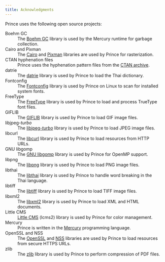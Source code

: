 ```yaml
---
title: Acknowledgments
---
```

Prince uses the following open source projects:

<dl>

<dt id="boehmgc">Boehm GC</dt>
<dd>
The <a href="https://www.hboehm.info/gc/">Boehm GC</a>
library is used by the Mercury runtime for garbage collection.
</dd>

<dt id="cairo-pixman">Cairo and Pixman</dt>
<dd>
The <a href="https://www.cairographics.org/">Cairo</a>
and <a href="http://www.pixman.org/">Pixman</a>
libraries are used by Prince for rasterization.
</dd>

<dt id="ctan-hyph">CTAN hyphenation files</dt>
<dd>
Prince uses the
hyphenation pattern files from the
<a href="http://tug.ctan.org/tex-archive/language/hyph-utf8/tex/generic/hyph-utf8/patterns/txt/">CTAN archive</a>.
</dd>

<dt id="datrie">datrie</dt>
<dd>
The <a href="https://linux.thai.net/projects/datrie">datrie</a>
library is used by Prince to load the Thai dictionary.
</dd>

<dt id="fontconfig">Fontconfig</dt>
<dd>
The <a href="https://www.fontconfig.org/">Fontconfig</a>
library is used by Prince on Linux to scan for installed system fonts.
</dd>

<dt id="freetype">FreeType</dt>
<dd>
The <a href="https://freetype.org/">FreeType</a>
library is used by Prince to load and process TrueType font files.
</dd>

<dt id="giflib">GIFLIB</dt>
<dd>
The <a href="http://giflib.sourceforge.net/">GIFLIB</a>
library is used by Prince to load GIF image files.
</dd>

<dt id="jpeglib">libjpeg<i>-turbo</i></dt>
<dd>
The <a href="https://libjpeg-turbo.org/">libjpeg<i>-turbo</i></a>
library is used by Prince to load JPEG image files.
</dd>

<dt id="libcurl">libcurl</dt>
<dd>
The <a href="https://curl.se/">libcurl</a>
library is used by Prince to load resources from HTTP URLs.
</dd>

<dt id="libgomp">GNU libgomp</dt>
<dd>
The <a href="https://gcc.gnu.org/onlinedocs/libgomp/">GNU libgomp</a>
library is used by Prince for OpenMP support.
</dd>

<dt id="libpng">libpng</dt>
<dd>
The <a href="http://libpng.org/pub/png/libpng.html">libpng</a>
library is used by Prince to load PNG image files.
</dd>

<dt id="libthai">libthai</dt>
<dd>
The <a href="https://linux.thai.net/projects/libthai">libthai</a>
library is used by Prince to handle word breaking in the Thai language.
</dd>

<dt id="libtiff">libtiff</dt>
<dd>
The <a href="http://www.libtiff.org/">libtiff</a>
library is used by Prince to load TIFF image files.
</dd>

<dt id="libxml2">libxml2</dt>
<dd>
The <a href="http://xmlsoft.org/">libxml2</a>
library is used by Prince to load XML and HTML documents.
</dd>

<dt id="littlecms">Little CMS</dt>
<dd>
<a href="https://www.littlecms.com/">Little CMS</a> (lcms2)
library is used by Prince for color management.
</dd>

<dt id="mercury">Mercury</dt>
<dd>
Prince is written in the
<a href="https://mercurylang.org">Mercury</a>
programming language.
</dd>

<dt id="openssl-nss">OpenSSL and NSS</dt>
<dd>
The <a href="https://www.openssl.org/">OpenSSL</a> and
<a href="https://developer.mozilla.org/en-US/docs/Mozilla/Projects/NSS">NSS</a>
libraries are used by Prince to load resources from secure HTTPS URLs.
</dd>

<dt id="zlib">zlib</dt>
<dd>
The <a href="https://www.zlib.net/">zlib</a>
library is used by Prince to perform compression of PDF files.
</dd>

</dl>
